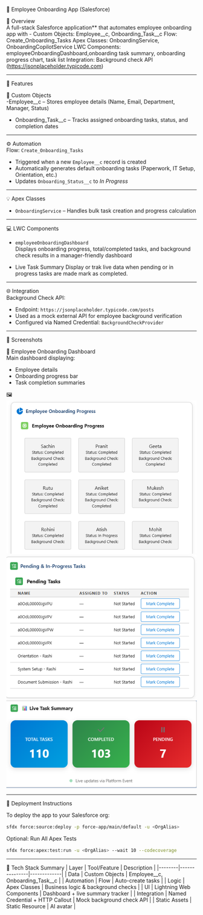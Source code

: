  💼 Employee Onboarding App (Salesforce)

 🧩 Overview  
A full-stack Salesforce application** that automates employee onboarding app with - 
Custom Objects: Employee__c, Onboarding_Task__c
Flow: Create_Onboarding_Tasks
Apex Classes: OnboardingService, OnboardingCopilotService
LWC Components: employeeOnboardingDashboard,onboarding task summary, onboarding progress chart, task list 
Integration: Background check API (https://jsonplaceholder.typicode.com)

---

🧱 Features

🧾 Custom Objects  
-Employee__c – Stores employee details (Name, Email, Department, Manager, Status)  
- Onboarding_Task__c – Tracks assigned onboarding tasks, status, and completion dates  

---

 ⚙️ Automation  
Flow: `Create_Onboarding_Tasks`  
- Triggered when a new `Employee__c` record is created  
- Automatically generates default onboarding tasks (Paperwork, IT Setup, Orientation, etc.)  
- Updates `Onboarding_Status__c` to *In Progress*  

---

💡 Apex Classes  
- `OnboardingService` – Handles bulk task creation and progress calculation  
---

 💻 LWC Components  
- `employeeOnboardingDashboard`  
  Displays onboarding progress, total/completed tasks, and background check results in a manager-friendly dashboard  

- Live Task Summary 
  Display or trak live data when pending or in progress tasks are made mark as completed.  

---

 🌐 Integration  
Background Check API:  
- Endpoint: `https://jsonplaceholder.typicode.com/posts`  
- Used as a mock external API for employee background verification  
- Configured via Named Credential: `BackgroundCheckProvider`  

---

 📸 Screenshots

 🧭 Employee Onboarding Dashboard  
Main dashboard displaying:  
- Employee details  
- Onboarding progress bar  
- Task completion summaries  

🖼️ 
   ![Dashboard Screenshot](ass/ass/assets/dashboard.png) 
   ![pending tasks Screenshot](ass/ass/assets/pending%20tasks.png)
   ![live summary Screenshot](ass/ass/assets/live%20summary.png)

---

 🚀 Deployment Instructions

To deploy the app to your Salesforce org:

```bash
sfdx force:source:deploy -p force-app/main/default -u <OrgAlias>
```

 Optional: Run All Apex Tests
```bash
sfdx force:apex:test:run -u <OrgAlias> --wait 10 --codecoverage
```

---
 🧠 Tech Stack Summary
| Layer | Tool/Feature | Description |
|--------|---------------|-------------|
| Data | Custom Objects | Employee__c, Onboarding_Task__c |
| Automation | Flow | Auto-create tasks |
| Logic | Apex Classes | Business logic & background checks |
| UI | Lightning Web Components | Dashboard + live summary tracker |
| Integration | Named Credential + HTTP Callout | Mock background check API |
| Static Assets | Static Resource | AI avatar |

 
